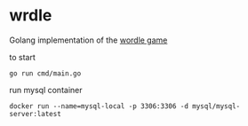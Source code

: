 # wrdle
Golang implementation of the [wordle game](https://www.nytimes.com/games/wordle/index.html)

to start
```shell
go run cmd/main.go
```

run mysql container
```shell
docker run --name=mysql-local -p 3306:3306 -d mysql/mysql-server:latest
```